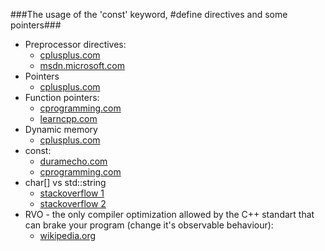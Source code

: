 ###The usage of the 'const' keyword, #define directives and some pointers###

- Preprocessor directives:
    - [cplusplus.com](http://www.cplusplus.com/doc/tutorial/preprocessor/)
    - [msdn.microsoft.com](https://msdn.microsoft.com/en-us/library/3sxhs2ty.aspx)
- Pointers
    - [cplusplus.com](http://www.cplusplus.com/doc/tutorial/pointers/)
- Function pointers:
    - [cprogramming.com](http://www.cprogramming.com/tutorial/function-pointers.html)
    - [learncpp.com](http://www.learncpp.com/cpp-tutorial/78-function-pointers/)
- Dynamic memory
    - [cplusplus.com](http://www.cplusplus.com/doc/tutorial/dynamic/)
- const:
    - [duramecho.com](http://duramecho.com/ComputerInformation/WhyHowCppConst.html)
    - [cprogramming.com](http://www.cprogramming.com/tutorial/const_correctness.html)
- char[] vs std::string
    - [stackoverflow 1](http://stackoverflow.com/questions/1764079/why-do-you-prefer-char-instead-of-string-in-c)
    - [stackoverflow 2](http://stackoverflow.com/questions/1287306/difference-between-string-and-char-types-in-c)
- RVO - the only compiler optimization allowed by the C++ standart that can brake your program (change it's observable behaviour):
    - [wikipedia.org](http://en.wikipedia.org/wiki/Return_value_optimization)
